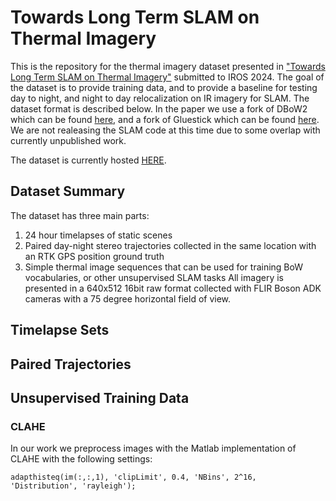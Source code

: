 # Towards Long Term SLAM on Thermal Imagery
This is the repository for the thermal imagery dataset presented in ["Towards Long Term SLAM on Thermal Imagery"](https://arxiv.org/abs/2403.19885) submitted to IROS 2024. The goal of the dataset is to provide training data, and to provide a baseline for testing day to night, and night to day relocalization on IR imagery for SLAM. The dataset format is described below. In the paper we use a fork of DBoW2 which can be found [here](https://github.com/c-keil/DBoW2), and a fork of Gluestick which can be found [here](https://github.com/c-keil/GlueStick). We are not realeasing the SLAM code at this time due to some overlap with currently unpublished work.

The dataset is currently hosted [HERE](https://drive.google.com/drive/folders/1icfFiF5_Dr6Gu2h0CgKb51CQRqeyWsMX?usp=drive_link).

## Dataset Summary
The dataset has three main parts:
1. 24 hour timelapses of static scenes
2. Paired day-night stereo trajectories collected in the same location with an RTK GPS position ground truth
3. Simple thermal image sequences that can be used for training BoW vocabularies, or other unsupervised SLAM tasks
All imagery is presented in a 640x512 16bit raw format collected with FLIR Boson ADK cameras with a 75 degree horizontal field of view.

## Timelapse Sets

## Paired Trajectories

## Unsupervised Training Data

### CLAHE
In our work we preprocess images with the Matlab implementation of CLAHE with the following settings:
```
adapthisteq(im(:,:,1), 'clipLimit', 0.4, 'NBins', 2^16, 'Distribution', 'rayleigh');
```
